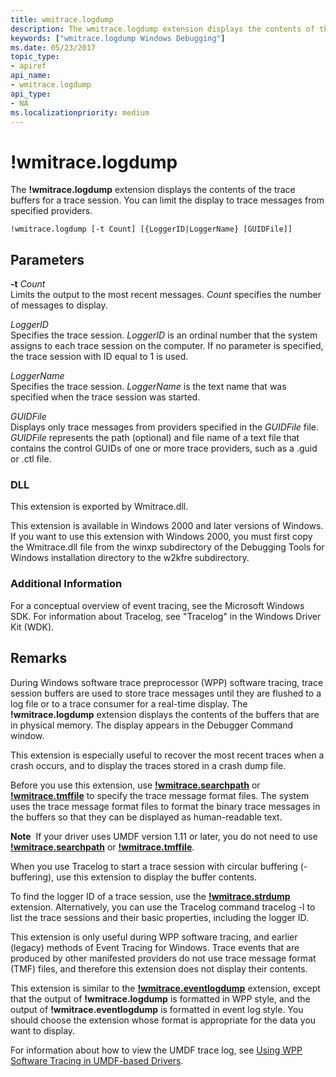 ```yaml
---
title: wmitrace.logdump
description: The wmitrace.logdump extension displays the contents of the trace buffers for a trace session. You can limit the display to trace messages from specified providers.
keywords: ["wmitrace.logdump Windows Debugging"]
ms.date: 05/23/2017
topic_type:
- apiref
api_name:
- wmitrace.logdump
api_type:
- NA
ms.localizationpriority: medium
---
```


# !wmitrace.logdump


The **!wmitrace.logdump** extension displays the contents of the trace buffers for a trace session. You can limit the display to trace messages from specified providers.

```dbgcmd
!wmitrace.logdump [-t Count] [{LoggerID|LoggerName} [GUIDFile]] 
```

## <span id="ddk__wmitrace_logdump_dbg"></span><span id="DDK__WMITRACE_LOGDUMP_DBG"></span>Parameters


<span id="_______-t_______Count______"></span><span id="_______-t_______count______"></span><span id="_______-T_______COUNT______"></span> **-t** *Count*   
Limits the output to the most recent messages. *Count* specifies the number of messages to display.

<span id="_______LoggerID______"></span><span id="_______loggerid______"></span><span id="_______LOGGERID______"></span> *LoggerID*   
Specifies the trace session. *LoggerID* is an ordinal number that the system assigns to each trace session on the computer. If no parameter is specified, the trace session with ID equal to 1 is used.

<span id="_______LoggerName______"></span><span id="_______loggername______"></span><span id="_______LOGGERNAME______"></span> *LoggerName*   
Specifies the trace session. *LoggerName* is the text name that was specified when the trace session was started.

<span id="_______GUIDFile______"></span><span id="_______guidfile______"></span><span id="_______GUIDFILE______"></span> *GUIDFile*   
Displays only trace messages from providers specified in the *GUIDFile* file. *GUIDFile* represents the path (optional) and file name of a text file that contains the control GUIDs of one or more trace providers, such as a .guid or .ctl file.

### <span id="DLL"></span><span id="dll"></span>DLL

This extension is exported by Wmitrace.dll.

This extension is available in Windows 2000 and later versions of Windows. If you want to use this extension with Windows 2000, you must first copy the Wmitrace.dll file from the winxp subdirectory of the Debugging Tools for Windows installation directory to the w2kfre subdirectory.

### <span id="Additional_Information"></span><span id="additional_information"></span><span id="ADDITIONAL_INFORMATION"></span>Additional Information

For a conceptual overview of event tracing, see the Microsoft Windows SDK. For information about Tracelog, see "Tracelog" in the Windows Driver Kit (WDK).

## Remarks

During Windows software trace preprocessor (WPP) software tracing, trace session buffers are used to store trace messages until they are flushed to a log file or to a trace consumer for a real-time display. The **!wmitrace.logdump** extension displays the contents of the buffers that are in physical memory. The display appears in the Debugger Command window.

This extension is especially useful to recover the most recent traces when a crash occurs, and to display the traces stored in a crash dump file.

Before you use this extension, use [**!wmitrace.searchpath**](-wmitrace-searchpath.md) or [**!wmitrace.tmffile**](-wmitrace-tmffile.md) to specify the trace message format files. The system uses the trace message format files to format the binary trace messages in the buffers so that they can be displayed as human-readable text.

**Note**  If your driver uses UMDF version 1.11 or later, you do not need to use [**!wmitrace.searchpath**](-wmitrace-searchpath.md) or [**!wmitrace.tmffile**](-wmitrace-tmffile.md).

 

When you use Tracelog to start a trace session with circular buffering (-buffering), use this extension to display the buffer contents.

To find the logger ID of a trace session, use the [**!wmitrace.strdump**](-wmitrace-strdump.md) extension. Alternatively, you can use the Tracelog command tracelog -l to list the trace sessions and their basic properties, including the logger ID.

This extension is only useful during WPP software tracing, and earlier (legacy) methods of Event Tracing for Windows. Trace events that are produced by other manifested providers do not use trace message format (TMF) files, and therefore this extension does not display their contents.

This extension is similar to the [**!wmitrace.eventlogdump**](-wmitrace-eventlogdump.md) extension, except that the output of **!wmitrace.logdump** is formatted in WPP style, and the output of **!wmitrace.eventlogdump** is formatted in event log style. You should choose the extension whose format is appropriate for the data you want to display.

For information about how to view the UMDF trace log, see [Using WPP Software Tracing in UMDF-based Drivers](../wdf/using-wpp-software-tracing-in-umdf-drivers.md#viewing-the-umdf-trace-log).

 

